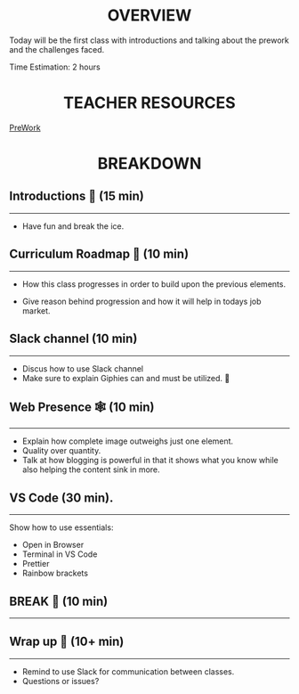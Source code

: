 <h1 align="center">OVERVIEW</h1>

Today will be the first class with introductions and talking about the prework and the challenges faced.

Time Estimation: 2 hours

<h1 align="center">TEACHER RESOURCES</h1>

[PreWork](https://github.com/Vets-Who-Code/prework)

<h1 align="center">BREAKDOWN</h1>

## **Introductions** 👋 (15 min)

---

- Have fun and break the ice.

## **Curriculum Roadmap** 🚗 (10 min)

---

- How this class progresses in order to build upon the previous elements.

- Give reason behind progression and how it will help in todays job market.

## **Slack channel** (10 min)

---

- Discus how to use Slack channel
- Make sure to explain Giphies can and must be utilized. 🤣

## **Web Presence** 🕸️ (10 min)

---

- Explain how complete image outweighs just one element.
- Quality over quantity.
- Talk at how blogging is powerful in that it shows what you know while also helping the content sink in more.

## **VS Code** (30 min).

---

Show how to use essentials:

- Open in Browser
- Terminal in VS Code
- Prettier
- Rainbow brackets

## **BREAK** 🥂 (10 min)

---

## **Wrap up** 👋 (10+ min)

---

- Remind to use Slack for communication between classes.
- Questions or issues?
